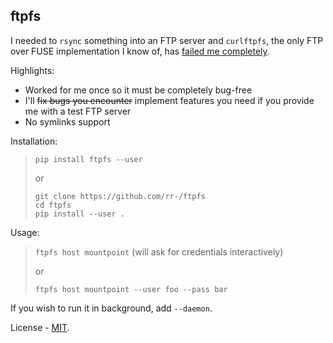 ftpfs
-----

I needed to `rsync` something into an FTP server and `curlftpfs`, the only
FTP over FUSE implementation I know of, has [failed me
completely](https://bugs.launchpad.net/ubuntu/+source/curlftpfs/+bug/888153).

Highlights:

- Worked for me once so it must be completely bug-free
- I'll ~~fix bugs you encounter~~ implement features you need
  if you provide me with a test FTP server
- No symlinks support

Installation:

>`pip install ftpfs --user`
>
>or
>
>```
>git clone https://github.com/rr-/ftpfs
>cd ftpfs
>pip install --user .
>```

Usage:

>`ftpfs host mountpoint` (will ask for credentials interactively)
>
>or
>
>`ftpfs host mountpoint --user foo --pass bar`

If you wish to run it in background, add `--daemon`.

License - [MIT](LICENSE.md).
